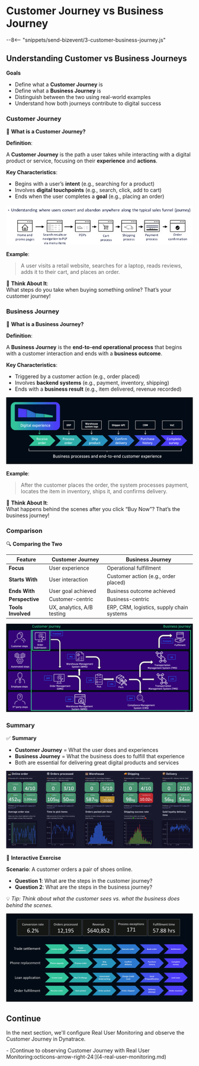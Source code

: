 # Customer Journey vs Business Journey
--8<-- "snippets/send-bizevent/3-customer-business-journey.js"

## Understanding Customer vs Business Journeys

**Goals**

- Define what a **Customer Journey** is
- Define what a **Business Journey** is
- Distinguish between the two using real-world examples
- Understand how both journeys contribute to digital success

### Customer Journey

🧭 **What is a Customer Journey?**

**Definition**:

A **Customer Journey** is the path a user takes while interacting with a digital product or service, focusing on their **experience** and **actions**.

**Key Characteristics**:
- Begins with a user’s **intent** (e.g., searching for a product)
- Involves **digital touchpoints** (e.g., search, click, add to cart)
- Ends when the user completes a **goal** (e.g., placing an order)

![Customer Journey](./img/cus-vs-bus_customer_journey.png)

**Example**:  
> A user visits a retail website, searches for a laptop, reads reviews, adds it to their cart, and places an order.

🧩 **Think About It**:  
What steps do you take when buying something online? That’s your customer journey!

### Business Journey

🏢 **What is a Business Journey?**

**Definition**:

A **Business Journey** is the **end-to-end operational process** that begins with a customer interaction and ends with a **business outcome**.

**Key Characteristics**:
- Triggered by a customer action (e.g., order placed)
- Involves **backend systems** (e.g., payment, inventory, shipping)
- Ends with a **business result** (e.g., item delivered, revenue recorded)

![Customer Experience](./img/cus-vs-bus_business_process_customer_experience.png)

**Example**:  
> After the customer places the order, the system processes payment, locates the item in inventory, ships it, and confirms delivery.

🧩 **Think About It**:  
What happens behind the scenes after you click “Buy Now”? That’s the business journey!

### Comparison

🔍 **Comparing the Two**

| Feature              | Customer Journey                          | Business Journey                             |
|----------------------|-------------------------------------------|----------------------------------------------|
| **Focus**            | User experience                           | Operational fulfillment                      |
| **Starts With**      | User interaction                          | Customer action (e.g., order placed)         |
| **Ends With**        | User goal achieved                        | Business outcome achieved                    |
| **Perspective**      | Customer-centric                          | Business-centric                             |
| **Tools Involved**   | UX, analytics, A/B testing                | ERP, CRM, logistics, supply chain systems    |

![Customer Journey vs Business Journey](./img/cus-vs-bus_user_business_journey_diagram.png)

### Summary

✅ **Summary**

- **Customer Journey** = What the user does and experiences
- **Business Journey** = What the business does to fulfill that experience
- Both are essential for delivering great digital products and services

![Business Journey Dashboard](./img/cus-vs-bus_business_journey_dashboard.png)

🧪 **Interactive Exercise**

**Scenario**: A customer orders a pair of shoes online.

- **Question 1**: What are the steps in the customer journey?
- **Question 2**: What are the steps in the business journey?

💡 *Tip: Think about what the customer sees vs. what the business does behind the scenes.*

![Business Journey Examples](./img/cus-vs-bus_business_journey_examples.png)

## Continue

In the next section, we'll configure Real User Monitoring and observe the Customer Journey in Dynatrace.

<div class="grid cards" markdown>
- [Continue to observing Customer Journey with Real User Monitoring:octicons-arrow-right-24:](4-real-user-monitoring.md)
</div>